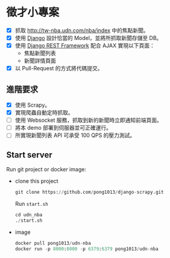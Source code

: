 # 徵才小專案

- [x] 抓取 http://tw-nba.udn.com/nba/index 中的焦點新聞。
- [x] 使用 [Django](https://www.djangoproject.com/) 設計恰當的 Model，並將所抓取新聞存儲至 DB。
- [x] 使用 [Django REST Framework](http://www.django-rest-framework.org/) 配合 AJAX 實現以下頁面：
	 * 焦點新聞列表
	 * 新聞詳情頁面
- [x] 以 Pull-Request 的方式將代碼提交。
	
## 進階要求
- [x] 使用 Scrapy。
- [x] 實現爬蟲自動定時抓取。
- [ ] 使用 Websocket 服務，抓取到新的新聞時立即通知前端頁面。
- [ ] 將本 demo 部署到伺服器並可正確運行。
- [ ] 所實現新聞列表 API 可承受 100 QPS 的壓力測試。

## Start server

Run git project or docker image:

- clone this project
    
    ```python
    git clone https://github.com/pong1013/django-scrapy.git
    ```
    
    Run `start.sh`
    
    ```python
    cd udn_nba
    ./start.sh
    ```
    
- image
    
    ```python
    docker pull pong1013/udn-nba
    docker run -p 8000:8000 -p 6379:6379 pong1013/udn-nba
    ```
